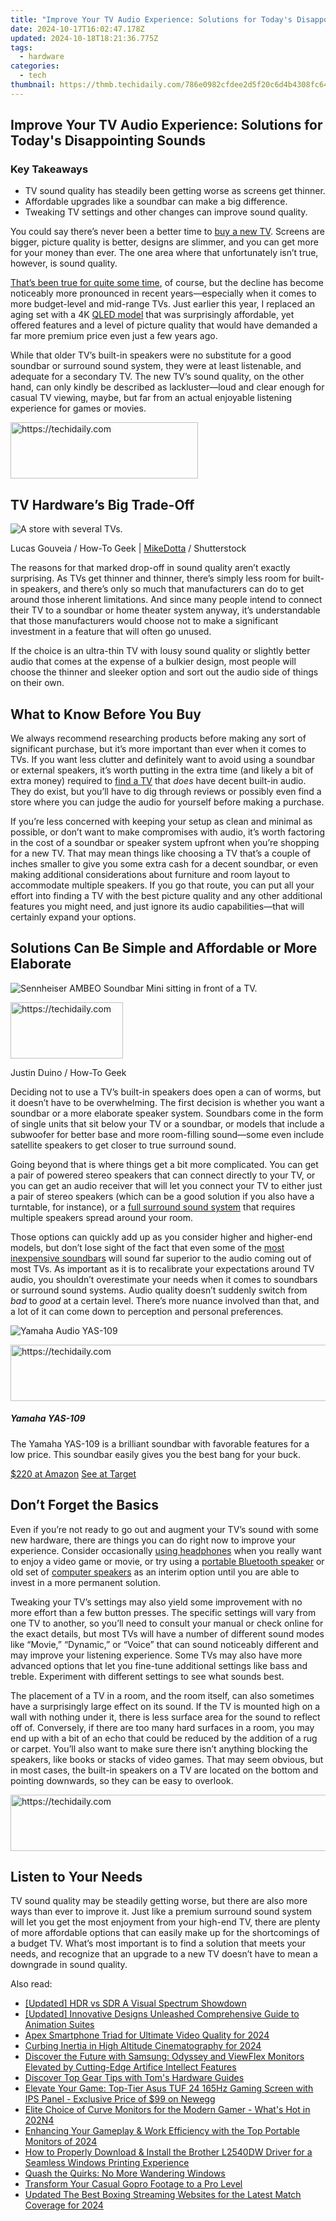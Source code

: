 ```yaml
---
title: "Improve Your TV Audio Experience: Solutions for Today's Disappointing Sounds"
date: 2024-10-17T16:02:47.178Z
updated: 2024-10-18T18:21:36.775Z
tags:
  - hardware
categories:
  - tech
thumbnail: https://thmb.techidaily.com/786e0982cfdee2d5f20c6d4b4308fc64b7f3b17fc6a8a55e95bfdc13a652344b.jpg
---
```


## Improve Your TV Audio Experience: Solutions for Today's Disappointing Sounds

### Key Takeaways

* TV sound quality has steadily been getting worse as screens get thinner.
* Affordable upgrades like a soundbar can make a big difference.
* Tweaking TV settings and other changes can improve sound quality.

 You could say there’s never been a better time to [buy a new TV](https://smart-video-creator.techidaily.com/jaycut-for-beginners-learn-how-to-edit-videos-online-for-free/). Screens are bigger, picture quality is better, designs are slimmer, and you can get more for your money than ever. The one area where that unfortunately isn’t true, however, is sound quality.

[That’s been true for quite some time](https://youtube-sure.techidaily.com/avigating-common-youtube-short-glitches/), of course, but the decline has become noticeably more pronounced in recent years—especially when it comes to more budget-level and mid-range TVs. Just earlier this year, I replaced an aging set with a 4K [QLED model](https://win11-tips.techidaily.com/swift-printer-removal-procedures-for-windows-11-users/) that was surprisingly affordable, yet offered features and a level of picture quality that would have demanded a far more premium price even just a few years ago.

 While that older TV’s built-in speakers were no substitute for a good soundbar or surround sound system, they were at least listenable, and adequate for a secondary TV. The new TV’s sound quality, on the other hand, can only kindly be described as lackluster—loud and clear enough for casual TV viewing, maybe, but far from an actual enjoyable listening experience for games or movies.

<!-- affiliate ads begin -->
<a href="https://aligracehair.sjv.io/c/5597632/2087248/19272" target="_top" id="2087248">
  <img src="//a.impactradius-go.com/display-ad/19272-2087248" border="0" alt="https://techidaily.com" width="300" height="90"/>
</a>
<img height="0" width="0" src="https://aligracehair.sjv.io/i/5597632/2087248/19272" style="position:absolute;visibility:hidden;" border="0" />
<!-- affiliate ads end -->

##  TV Hardware’s Big Trade-Off

![A store with several TVs.](https://static1.howtogeekimages.com/wordpress/wp-content/uploads/2024/05/a-store-with-several-tvs.jpg) 

Lucas Gouveia / How-To Geek | [MikeDotta](https://www.shutterstock.com/image-photo/bilbao-spain-july-2018-samsung-qled-1204273909) / Shutterstock

 The reasons for that marked drop-off in sound quality aren’t exactly surprising. As TVs get thinner and thinner, there’s simply less room for built-in speakers, and there’s only so much that manufacturers can do to get around those inherent limitations. And since many people intend to connect their TV to a soundbar or home theater system anyway, it’s understandable that those manufacturers would choose not to make a significant investment in a feature that will often go unused.

 If the choice is an ultra-thin TV with lousy sound quality or slightly better audio that comes at the expense of a bulkier design, most people will choose the thinner and sleeker option and sort out the audio side of things on their own.

##  What to Know Before You Buy

 We always recommend researching products before making any sort of significant purchase, but it’s more important than ever when it comes to TVs. If you want less clutter and definitely want to avoid using a soundbar or external speakers, it’s worth putting in the extra time (and likely a bit of extra money) required to [find a TV](https://some-guidance.techidaily.com/master-the-remastered-yakuza-3-for-pc-with-these-essential-stability-fixes/) that _does_ have decent built-in audio. They do exist, but you’ll have to dig through reviews or possibly even find a store where you can judge the audio for yourself before making a purchase.

 If you’re less concerned with keeping your setup as clean and minimal as possible, or don’t want to make compromises with audio, it’s worth factoring in the cost of a soundbar or speaker system upfront when you’re shopping for a new TV. That may mean things like choosing a TV that’s a couple of inches smaller to give you some extra cash for a decent soundbar, or even making additional considerations about furniture and room layout to accommodate multiple speakers. If you go that route, you can put all your effort into finding a TV with the best picture quality and any other additional features you might need, and just ignore its audio capabilities—that will certainly expand your options.

##  Solutions Can Be Simple and Affordable or More Elaborate

![Sennheiser AMBEO Soundbar Mini sitting in front of a TV.](https://static1.howtogeekimages.com/wordpress/wp-content/uploads/2024/07/53153976228_8dbbce28c9_o.jpg) 

<!-- affiliate ads begin -->
<a href="https://aligracehair.sjv.io/c/5597632/2135367/19272" target="_top" id="2135367">
  <img src="//a.impactradius-go.com/display-ad/19272-2135367" border="0" alt="https://techidaily.com" width="180" height="90"/>
</a>
<img height="0" width="0" src="https://aligracehair.sjv.io/i/5597632/2135367/19272" style="position:absolute;visibility:hidden;" border="0" />
<!-- affiliate ads end -->

Justin Duino / How-To Geek

 Deciding not to use a TV’s built-in speakers does open a can of worms, but it doesn’t have to be overwhelming. The first decision is whether you want a soundbar or a more elaborate speaker system. Soundbars come in the form of single units that sit below your TV or a soundbar, or models that include a subwoofer for better base and more room-filling sound—some even include satellite speakers to get closer to true surround sound.

 Going beyond that is where things get a bit more complicated. You can get a pair of powered stereo speakers that can connect directly to your TV, or you can get an audio receiver that will let you connect your TV to either just a pair of stereo speakers (which can be a good solution if you also have a turntable, for instance), or a [full surround sound system](https://hardware-reviews.techidaily.com/aoc-unveils-powerhouse-triad-the-u3-graphic-pro-monitors-for-professionals/) that requires multiple speakers spread around your room.

 Those options can quickly add up as you consider higher and higher-end models, but don’t lose sight of the fact that even some of the [most inexpensive soundbars](https://extra-hints.techidaily.com/action-cameras-showdown-gopro-hero5-black-clashes-with-yi-4ks-latest/) will sound far superior to the audio coming out of most TVs. As important as it is to recalibrate your expectations around TV audio, you shouldn’t overestimate your needs when it comes to soundbars or surround sound systems. Audio quality doesn’t suddenly switch from _bad_ to _good_ at a certain level. There’s more nuance involved than that, and a lot of it can come down to perception and personal preferences.

![Yamaha Audio YAS-109](https://static1.howtogeekimages.com/wordpress/wp-content/uploads/2024/01/yamaha-audio-yas-109.png) 

<!-- affiliate ads begin -->
<a href="https://appsumo.8odi.net/c/5597632/2100537/7443" target="_top" id="2100537">
  <img src="//a.impactradius-go.com/display-ad/7443-2100537" border="0" alt="https://techidaily.com" width="728" height="90"/>
</a>
<img height="0" width="0" src="https://appsumo.8odi.net/i/5597632/2100537/7443" style="position:absolute;visibility:hidden;" border="0" />
<!-- affiliate ads end -->

#####  Yamaha YAS-109

The Yamaha YAS-109 is a brilliant soundbar with favorable features for a low price. This soundbar easily gives you the best bang for your buck.

[$220 at Amazon](https://www.amazon.com/Yamaha-YAS-109-Subwoofers-Bluetooth-Control/dp/B07T17918N?tag=hotoge-20&ascsubtag=UUhtgUeUpU2003995&asc%5Frefurl=https%3A%2F%2Fwww.howtogeek.com%2Ftvs-sound-worse-than-ever-but-you-have-options%2F&asc%5Fcampaign=Evergreen) [See at Target](https://shop-links.co/link/?exclusive=1&publisher_slug=itechdaily19598&url=https%3A%2F%2Fwww.target.com%2Fp%2Fyamaha%255Fyas109%255Fsound%255F%2F-%2FA-76767914) 

##  Don’t Forget the Basics

 Even if you’re not ready to go out and augment your TV’s sound with some new hardware, there are things you can do right now to improve your experience. Consider occasionally [using headphones](https://extra-hints.techidaily.com/aggregate-video-pieces-into-lists/) when you really want to enjoy a video game or movie, or try using a [portable Bluetooth speaker](https://some-guidance.techidaily.com/unlock-the-power-of-pinterest-top-5-free-extractors-at-hand-for-2024/) or old set of [computer speakers](https://some-approaches.techidaily.com/new-synergizing-visual-cues-with-the-right-musical-choices/) as an interim option until you are able to invest in a more permanent solution.

 Tweaking your TV’s settings may also yield some improvement with no more effort than a few button presses. The specific settings will vary from one TV to another, so you’ll need to consult your manual or check online for the exact details, but most TVs will have a number of different sound modes like “Movie,” “Dynamic,” or “Voice” that can sound noticeably different and may improve your listening experience. Some TVs may also have more advanced options that let you fine-tune additional settings like bass and treble. Experiment with different settings to see what sounds best.

 The placement of a TV in a room, and the room itself, can also sometimes have a surprisingly large effect on its sound. If the TV is mounted high on a wall with nothing under it, there is less surface area for the sound to reflect off of. Conversely, if there are too many hard surfaces in a room, you may end up with a bit of an echo that could be reduced by the addition of a rug or carpet. You’ll also want to make sure there isn’t anything blocking the speakers, like books or stacks of video games. That may seem obvious, but in most cases, the built-in speakers on a TV are located on the bottom and pointing downwards, so they can be easy to overlook.

<!-- affiliate ads begin -->
<a href="https://aligracehair.sjv.io/c/5597632/1918719/19272" target="_top" id="1918719">
  <img src="//a.impactradius-go.com/display-ad/19272-1918719" border="0" alt="https://techidaily.com" width="728" height="90"/>
</a>
<img height="0" width="0" src="https://aligracehair.sjv.io/i/5597632/1918719/19272" style="position:absolute;visibility:hidden;" border="0" />
<!-- affiliate ads end -->

##  Listen to Your Needs

 TV sound quality may be steadily getting worse, but there are also more ways than ever to improve it. Just like a premium surround sound system will let you get the most enjoyment from your high-end TV, there are plenty of more affordable options that can easily make up for the shortcomings of a budget TV. What’s most important is to find a solution that meets your needs, and recognize that an upgrade to a new TV doesn’t have to mean a downgrade in sound quality.

<ins class="adsbygoogle"
     style="display:block"
     data-ad-format="autorelaxed"
     data-ad-client="ca-pub-7571918770474297"
     data-ad-slot="1223367746"></ins>

<ins class="adsbygoogle"
     style="display:block"
     data-ad-client="ca-pub-7571918770474297"
     data-ad-slot="8358498916"
     data-ad-format="auto"
     data-full-width-responsive="true"></ins>

<span class="atpl-alsoreadstyle">Also read:</span>
<div><ul>
<li><a href="https://some-knowledge.techidaily.com/updated-hdr-vs-sdr-a-visual-spectrum-showdown/"><u>[Updated] HDR vs SDR A Visual Spectrum Showdown</u></a></li>
<li><a href="https://fox-links.techidaily.com/updated-innovative-designs-unleashed-comprehensive-guide-to-animation-suites/"><u>[Updated] Innovative Designs Unleashed Comprehensive Guide to Animation Suites</u></a></li>
<li><a href="https://extra-tips.techidaily.com/apex-smartphone-triad-for-ultimate-video-quality-for-2024/"><u>Apex Smartphone Triad for Ultimate Video Quality for 2024</u></a></li>
<li><a href="https://fox-links.techidaily.com/curbing-inertia-in-high-altitude-cinematography-for-2024/"><u>Curbing Inertia in High Altitude Cinematography for 2024</u></a></li>
<li><a href="https://hardware-help.techidaily.com/discover-the-future-with-samsung-odyssey-and-viewflex-monitors-elevated-by-cutting-edge-artifice-intellect-features/"><u>Discover the Future with Samsung: Odyssey and ViewFlex Monitors Elevated by Cutting-Edge Artifice Intellect Features</u></a></li>
<li><a href="https://hardware-help.techidaily.com/discover-top-gear-tips-with-toms-hardware-guides/"><u>Discover Top Gear Tips with Tom's Hardware Guides</u></a></li>
<li><a href="https://hardware-help.techidaily.com/elevate-your-game-top-tier-asus-tuf-24-165hz-gaming-screen-with-ips-panel-exclusive-price-of-99-on-newegg/"><u>Elevate Your Game: Top-Tier Asus TUF 24 165Hz Gaming Screen with IPS Panel - Exclusive Price of $99 on Newegg</u></a></li>
<li><a href="https://hardware-help.techidaily.com/elite-choice-of-curve-monitors-for-the-modern-gamer-whats-hot-in-202n4/"><u>Elite Choice of Curve Monitors for the Modern Gamer - What's Hot in 202N4</u></a></li>
<li><a href="https://hardware-help.techidaily.com/enhancing-your-gameplay-and-work-efficiency-with-the-top-portable-monitors-of-2024/"><u>Enhancing Your Gameplay & Work Efficiency with the Top Portable Monitors of 2024</u></a></li>
<li><a href="https://win-dash.techidaily.com/how-to-properly-download-and-install-the-brother-l2540dw-driver-for-a-seamless-windows-printing-experience/"><u>How to Properly Download & Install the Brother L2540DW Driver for a Seamless Windows Printing Experience</u></a></li>
<li><a href="https://windows11.techidaily.com/quash-the-quirks-no-more-wandering-windows/"><u>Quash the Quirks: No More Wandering Windows</u></a></li>
<li><a href="https://extra-lessons.techidaily.com/transform-your-casual-gopro-footage-to-a-pro-level/"><u>Transform Your Casual Gopro Footage to a Pro Level</u></a></li>
<li><a href="https://ai-live-streaming.techidaily.com/updated-the-best-boxing-streaming-websites-for-the-latest-match-coverage-for-2024/"><u>Updated The Best Boxing Streaming Websites for the Latest Match Coverage for 2024</u></a></li>
</ul></div>

